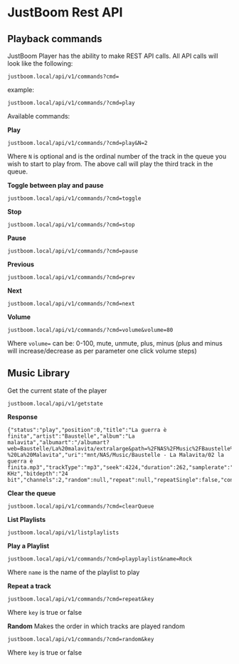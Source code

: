 # JustBoom Rest API

## Playback commands

JustBoom Player has the ability to make REST API calls. All API calls will look like the following:

```
justboom.local/api/v1/commands?cmd=
```

example:
```
justboom.local/api/v1/commands/?cmd=play
```
Available commands:

**Play**
```
justboom.local/api/v1/commands/?cmd=play&N=2
```
Where `N` is optional and is the ordinal number of the track in the queue you wish to start to play from. The above call will play the third track in the queue.

**Toggle between play and pause**
```
justboom.local/api/v1/commands/?cmd=toggle
```
**Stop**
```
justboom.local/api/v1/commands/?cmd=stop
```
**Pause**
```
justboom.local/api/v1/commands/?cmd=pause
```
**Previous**
```
justboom.local/api/v1/commands/?cmd=prev
```
**Next**
```
justboom.local/api/v1/commands/?cmd=next
```
**Volume**
```
justboom.local/api/v1/commands/?cmd=volume&volume=80
```
Where `volume=` can be: 0-100, mute, unmute, plus, minus (plus and minus will increase/decrease as per parameter one click volume steps)

## Music Library
Get the current state of the player
```
justboom.local/api/v1/getstate
```
**Response**
```
{"status":"play","position":0,"title":"La guerra è finita","artist":"Baustelle","album":"La malavita","albumart":"/albumart?web=Baustelle/La%20malavita/extralarge&path=%2FNAS%2FMusic%2FBaustelle%20-%20La%20Malavita","uri":"mnt/NAS/Music/Baustelle - La Malavita/02 la guerra è finita.mp3","trackType":"mp3","seek":4224,"duration":262,"samplerate":"44.1 KHz","bitdepth":"24 bit","channels":2,"random":null,"repeat":null,"repeatSingle":false,"consume":false,"volume":41,"mute":false,"stream":"mp3","updatedb":false,"volatile":false,"service":"mpd"}
```
**Clear the queue**
```
justboom.local/api/v1/commands/?cmd=clearQueue
```
**List Playlists**
```
justboom.local/api/v1/listplaylists
```
**Play a Playlist**
```
justboom.local/api/v1/commands/?cmd=playplaylist&name=Rock
```
Where `name` is the name of the playlist to play

**Repeat a track**
```
justboom.local/api/v1/commands/?cmd=repeat&key
```
Where `key` is true or false

**Random** Makes the order in which tracks are played random
```
justboom.local/api/v1/commands/?cmd=random&key
```
Where `key` is true or false
